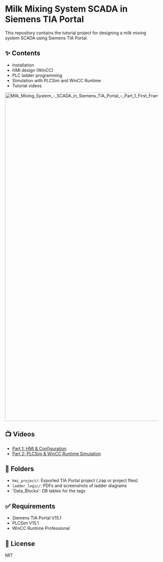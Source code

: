 # Milk Mixing System SCADA in Siemens TIA Portal

This repository contains the tutorial project for designing a milk mixing system SCADA using Siemens TIA Portal.

## ✨ Contents
- Installation
- HMI design (WinCC)
- PLC ladder programming
- Simulation with PLCSim and WinCC Runtime
- Tutorial videos
<img width="1728" height="1080" alt="Milk_Mixing_System_-_SCADA_in_Siemens_TIA_Portal_–_Part_1_First_Frame" src="https://github.com/user-attachments/assets/c639bde3-e4eb-4ebf-b5c4-505b6436c7b0" />

## 📺 Videos
- [Part 1: HMI & Configuration](https://youtu.be/_ahem3RmbC8)
- [Part 2: PLCSim & WinCC Runtime Simulation](https://youtu.be/RSLSA9ebbg8)

## 📂 Folders
- `hmi_project/`: Exported TIA Portal project (.zap or project files)
- `ladder_logic/`: PDFs and screenshots of ladder diagrams
- 'Data_Blocks': DB tables for the tags
## ✅ Requirements
- Siemens TIA Portal V15.1
- PLCSim V15.1
- WinCC Runtime Professional

## 📜 License
MIT
